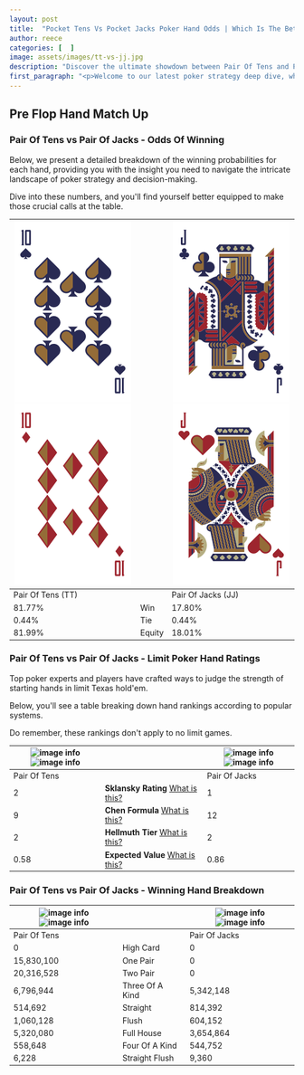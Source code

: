 ```yaml
---
layout: post
title:  "Pocket Tens Vs Pocket Jacks Poker Hand Odds | Which Is The Better Hand In Poker? A Complete Guide"
author: reece
categories: [  ]
image: assets/images/tt-vs-jj.jpg
description: "Discover the ultimate showdown between Pair Of Tens and Pair Of Jacks in poker! Uncover the odds, strategies, and scenarios where one hand triumphs over the other. Get ready to up your poker game with this thrilling analysis."
first_paragraph: "<p>Welcome to our latest poker strategy deep dive, where we're pitting two distinct hands against each other in a high-stakes showdown: Pair Of Tens vs Pair Of Jacks.</p><p>In the dynamic world of poker, every decision counts, and knowing which hand holds the upper hand is key to your success at the table.</p><p>In this article, we'll dissect these two hands, explore the scenarios where one dominates the other, and equip you with the knowledge to make strategic choices that can tip the odds in your favor.</p><p>Get ready to unravel the intriguing dynamics of these poker hands and elevate your game to new heights.</p>"
---
```




[comment]: # (sp0)

## Pre Flop Hand Match Up

<div class="table hand-ratings" markdown="1"> 



### Pair Of Tens vs Pair Of Jacks - Odds Of Winning

Below, we present a detailed breakdown of the winning probabilities for each hand, providing you with the insight you need to navigate the intricate landscape of poker strategy and decision-making. 

Dive into these numbers, and you'll find yourself better equipped to make those crucial calls at the table.


    
| ![image info](assets/images/hand1/t.png) ![image info](assets/images/hand1/to.png) |  | ![image info](assets/images/hand2/j.png) ![image info](assets/images/hand2/jo.png) |
| -------- | -------- | -------- |
| Pair Of Tens (TT) |  | Pair Of Jacks (JJ) |
| 81.77% | Win | 17.80% |
| 0.44% | Tie | 0.44% |
| 81.99% | Equity | 18.01% |




[comment]: # (sp1)



### Pair Of Tens vs Pair Of Jacks - Limit Poker Hand Ratings

Top poker experts and players have crafted ways to judge the strength of starting hands in limit Texas hold'em. 

Below, you'll see a table breaking down hand rankings according to popular systems. 

Do remember, these rankings don't apply to no limit games.


    
| ![image info](https://www.riverpairs.com/assets/images/hand1/t.png) ![image info](https://www.riverpairs.com/assets/images/hand1/to.png) |  | ![image info](https://www.riverpairs.com/assets/images/hand2/j.png) ![image info](https://www.riverpairs.com/assets/images/hand2/jo.png) |
| -------- | -------- | -------- |
| Pair Of Tens |  | Pair Of Jacks |
| 2 | **Sklansky Rating** [What is this?](/sklansky-rating-explained) | 1 |
| 9 | **Chen Formula** [What is this?](/chen-formula-explained) | 12 |
| 2 | **Hellmuth Tier** [What is this?](/Hellmuth-tier-explained) | 2 |
| 0.58 | **Expected Value** [What is this?](/expected-value-explained) | 0.86 |




[comment]: # (sp2)



### Pair Of Tens vs Pair Of Jacks - Winning Hand Breakdown


    
| ![image info](https://www.riverpairs.com/assets/images/hand1/t.png) ![image info](https://www.riverpairs.com/assets/images/hand1/to.png) |  | ![image info](https://www.riverpairs.com/assets/images/hand2/j.png) ![image info](https://www.riverpairs.com/assets/images/hand2/jo.png) |
| -------- | -------- | -------- |
| Pair Of Tens |  | Pair Of Jacks |
| 0 | High Card | 0 |
| 15,830,100 | One Pair | 0 |
| 20,316,528 | Two Pair | 0 |
| 6,796,944 | Three Of A Kind | 5,342,148 |
| 514,692 | Straight | 814,392 |
| 1,060,128 | Flush | 604,152 |
| 5,320,080 | Full House | 3,654,864 |
| 558,648 | Four Of A Kind | 544,752 |
| 6,228 | Straight Flush | 9,360 |




[comment]: # (sp3)



</div>

[comment]: # (sp4)



[comment]: # (sp5)

